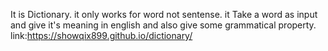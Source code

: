 It is Dictionary. it only works for word not sentense. it Take a word as input and give it's meaning in english and also give some grammatical property.
link:https://showqix899.github.io/dictionary/
